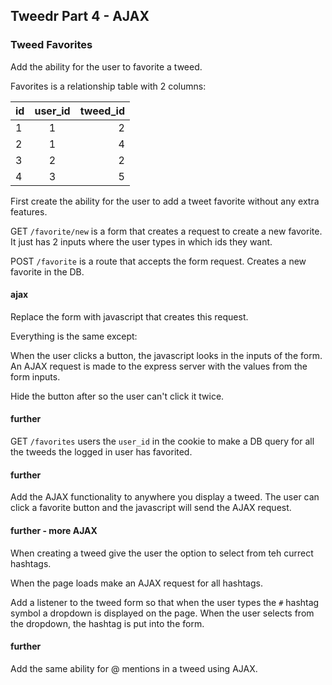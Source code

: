 ## Tweedr Part 4 - AJAX

### Tweed Favorites

Add the ability for the user to favorite a tweed.

Favorites is a relationship table with 2 columns:

| id | user_id | tweed_id |
| -- |:-------:| --------:|
|  1 |    1    | 2        |
|  2 |    1    | 4        |
|  3 |    2    | 2        |
|  4 |    3    | 5        |

First create the ability for the user to add a tweet favorite without any extra features.

GET `/favorite/new` is a form that creates a request to create a new favorite. It just has 2 inputs where the user types in which ids they want.

POST `/favorite` is a route that accepts the form request. Creates a new favorite in the DB.

#### ajax

Replace the form with javascript that creates this request.

Everything is the same except:

When the user clicks a button, the javascript looks in the inputs of the form. An AJAX request is made to the express server with the values from the form inputs.

Hide the button after so the user can't click it twice.

#### further

GET `/favorites` users the `user_id` in the cookie to make a DB query for all the tweeds the logged in user has favorited.

#### further

Add the AJAX functionality to anywhere you display a tweed. The user can click a favorite button and the javascript will send the AJAX request.

#### further - more AJAX

When creating a tweed give the user the option to select from teh currect hashtags.

When the page loads make an AJAX request for all hashtags.

Add a listener to the tweed form so that when the user types the `#` hashtag symbol a dropdown is displayed on the page. When the user selects from the dropdown, the hashtag is put into the form.

#### further

Add the same ability for @ mentions in a tweed using AJAX.

